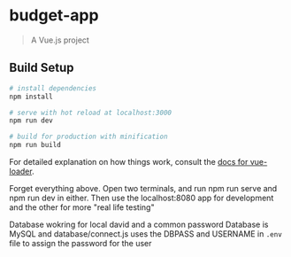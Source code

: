 # budget-app

> A Vue.js project

## Build Setup

``` bash
# install dependencies
npm install

# serve with hot reload at localhost:3000
npm run dev

# build for production with minification
npm run build
```

For detailed explanation on how things work, consult the [docs for vue-loader](http://vuejs.github.io/vue-loader).



Forget everything above.
Open two terminals, and run npm run serve and npm run dev in either. Then use the localhost:8080 app for development and the other for more "real life testing"

Database wokring for local david and a common password
Database is MySQL and database/connect.js uses the DBPASS and USERNAME in `.env` file to assign the password for the user

